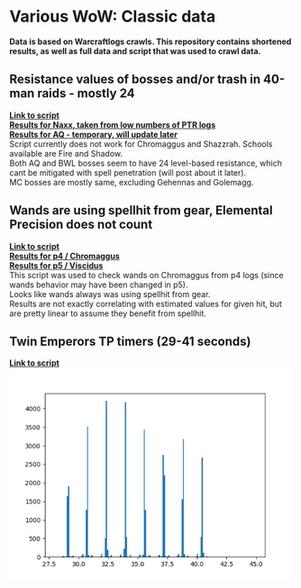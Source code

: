 # Various WoW: Classic data
**Data is based on Warcraftlogs crawls. This repository contains shortened results, as well as full data and script that was used to crawl data.**

## Resistance values of bosses and/or trash in 40-man raids - mostly 24
**[Link to script](partials.py)**\
**[Results for Naxx, taken from low numbers of PTR logs](crawl-data/naxxres.md)**\
**[Results for AQ - temporary, will update later](https://pastebin.com/y14f587M)**
<br/>Script currently does not work for Chromaggus and Shazzrah. Schools available are Fire and Shadow.\
Both AQ and BWL bosses seem to have 24 level-based resistance, which cant be mitigated with spell penetration (will post about it later).\
 MC bosses are mostly same, excluding Gehennas and Golemagg.
 
## Wands are using spellhit from gear, Elemental Precision does not count
**[Link to script](wand_hit_check.py)**\
**[Results for p4 / Chromaggus](crawl-data/wandsp4.md)**\
**[Results for p5 / Viscidus](https://pastebin.com/NBdwXpdB)**
<br/>This script was used to check wands on Chromaggus from p4 logs (since wands behavior may have been changed in p5).\
Looks like wands always was using spellhit from gear.\
Results are not exactly correlating with estimated values for given hit, but are pretty linear to assume they benefit from spellhit.

## Twin Emperors TP timers (29-41 seconds)
**[Link to script](twinemp.py)**\
**![Results](crawl-data/twinemps.png)**
